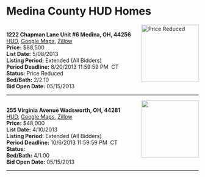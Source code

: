 # Medina County HUD Homes

[<img alt="Price Reduced" src="https://www.hudhomestore.com/pages/ImageShow.aspx?Case=412-634528" align="right" style="height:150px;">](http://www.hudhomestore.com/Listing/PropertyDetails.aspx?caseNumber=412-634528)  
**1222 Chapman Lane Unit #6 Medina, OH, 44256**  
[HUD](http://www.hudhomestore.com/Listing/PropertyDetails.aspx?caseNumber=412-634528), [Google Maps](http://maps.google.com/maps?q=1222+Chapman+Lane+Unit+%236+Medina%2C+OH%2C+44256), [Zillow](http://www.zillow.com/homes/1222+Chapman+Lane+Unit+%236+Medina%2C+OH%2C+44256/)  
**Price:** $88,500  
**List Date:** 5/08/2013  
**Listing Period:** Extended (All Bidders)  
**Period Deadline:** 8/20/2013 11:59:59 PM  CT  
**Status:** Price Reduced  
**Bed/Bath:** 2/2.10  
**Bid Open Date:** 05/15/2013

***

[<img alt="" src="https://www.hudhomestore.com/pages/ImageShow.aspx?Case=412-559478" align="right" style="height:150px;">](http://www.hudhomestore.com/Listing/PropertyDetails.aspx?caseNumber=412-559478)  
**255 Virginia Avenue Wadsworth, OH, 44281**  
[HUD](http://www.hudhomestore.com/Listing/PropertyDetails.aspx?caseNumber=412-559478), [Google Maps](http://maps.google.com/maps?q=255+Virginia+Avenue+Wadsworth%2C+OH%2C+44281), [Zillow](http://www.zillow.com/homes/255+Virginia+Avenue+Wadsworth%2C+OH%2C+44281/)  
**Price:** $48,000  
**List Date:** 4/10/2013  
**Listing Period:** Extended (All Bidders)  
**Period Deadline:** 10/6/2013 11:59:59 PM  CT  
**Status:**   
**Bed/Bath:** 4/1.00  
**Bid Open Date:** 05/15/2013

***

